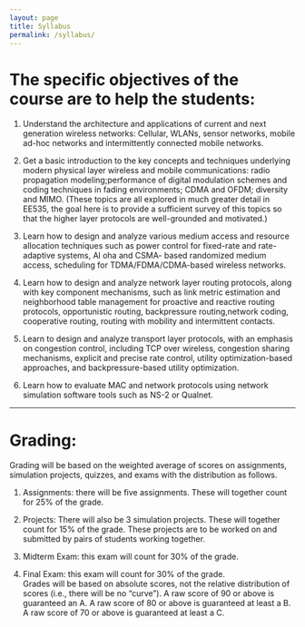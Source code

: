 ```yaml
---
layout: page
title: Syllabus
permalink: /syllabus/
---
```


# The specific objectives of the course are to help the students: 

1. Understand the architecture and applications of current and next generation wireless 
networks: Cellular, WLANs, sensor networks, mobile ad-hoc networks and intermittently 
connected mobile networks. 

2. Get a basic introduction to the key concepts and techniques underlying modern 
physical layer wireless and mobile communications: radio propagation modeling;performance of 
digital modulation schemes and coding techniques in fading environments; CDMA and OFDM; 
diversity and MIMO. (These topics are all explored in much greater detail in EE535, the goal 
here is to provide a sufficient survey of this topics so that the higher layer protocols are well-grounded and motivated.) 

3. Learn how to design and analyze various medium access and resource allocation 
techniques such as power control for fixed-rate and rate-adaptive systems, Al
oha and CSMA-
based randomized medium access, scheduling for TDMA/FDMA/CDMA-based wireless networks.  

4.  Learn how to design and analyze network layer routing protocols, along with key 
component mechanisms, such as link metric estimation and neighborhood table management for
proactive and reactive routing protocols, opportunistic routing, backpressure routing,network 
coding, cooperative routing, routing with mobility and intermittent contacts. 

5. Learn to design and analyze transport layer protocols, with an emphasis on congestion 
control, including TCP over wireless, congestion sharing mechanisms, explicit and precise rate 
control, utility optimization-based approaches, and backpressure-based utility
optimization. 

6. Learn how to evaluate MAC and network protocols using network simulation software 
tools such as NS-2 or Qualnet.  
-------------------------------------------------------------------------------------------
# Grading: 
Grading  will  be  based  on  the  weighted  average  of  scores  on  assignments,  simulation  projects, 
quizzes, and exams with the distribution as follows.

1. Assignments: there will be five assignments. These will together count for 25% of the grade.  

2.  Projects:  There  will  also  be  3  simulation  projects.  These  will  together  count  for  15%  of  the 
grade. These projects are to be worked on and submitted by pairs of students working together. 

3. Midterm Exam: this exam will count for 30% of the grade. 

4. Final Exam: this exam will count for 30% of the grade.  
Grades will be based on absolute scores, not the relative distribution of scores (i.e., there will be no “curve”). A raw score of 90 or above is guaranteed an A. A raw score of 80 or above is 
guaranteed at least a B. A raw score of 70 or above is guaranteed at least a
C.  